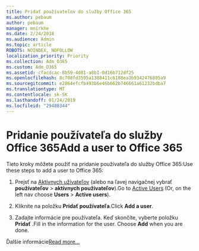 ```yaml
---
title: Pridať používateľov do služby Office 365
ms.author: pebaum
author: pebaum
manager: mnirkhe
ms.date: 2/24/2018
ms.audience: Admin
ms.topic: article
ROBOTS: NOINDEX, NOFOLLOW
localization_priority: Priority
ms.collection: Adm_O365
ms.custom: Adm_O365
ms.assetid: cfacdcac-8b59-4d81-a8b1-0d16b712df25
ms.openlocfilehash: 8c708fd3595a1388411c6188ea3b9342476895a9
ms.sourcegitcommit: e2864efcfb493b6e46b662b746661a61232bdba7
ms.translationtype: MT
ms.contentlocale: sk-SK
ms.lasthandoff: 01/24/2019
ms.locfileid: "29488344"
---
```

# <a name="add-a-user-to-office-365"></a><span data-ttu-id="26c13-102">Pridanie používateľa do služby Office 365</span><span class="sxs-lookup"><span data-stu-id="26c13-102">Add a user to Office 365</span></span>

<span data-ttu-id="26c13-103">Tieto kroky môžete použiť na pridanie používateľa do služby Office 365:</span><span class="sxs-lookup"><span data-stu-id="26c13-103">Use these steps to add a user to Office 365:</span></span>
  
1. <span data-ttu-id="26c13-104">Prejsť na [Aktívnych užívateľov](https://support.office.com/article/https://portal.office.com/adminportal/home.aspx#/users) (alebo na ľavej navigačnej vybrať **používateľov** \> **aktívnych používateľov**).</span><span class="sxs-lookup"><span data-stu-id="26c13-104">Go to [Active Users](https://support.office.com/article/https://portal.office.com/adminportal/home.aspx#/users) (Or, on the left nav choose **Users** \> **Active users**).</span></span>
    
2. <span data-ttu-id="26c13-105">Kliknite na položku **Pridať používateľa**.</span><span class="sxs-lookup"><span data-stu-id="26c13-105">Click **Add a user**.</span></span>
    
3. <span data-ttu-id="26c13-p101">Zadajte informácie pre používateľa. Keď skončíte, vyberte položku **Pridať** .</span><span class="sxs-lookup"><span data-stu-id="26c13-p101">Fill in the information for the user. Choose **Add** when you are done.</span></span> 
    
<span data-ttu-id="26c13-108">Ďalšie informácie</span><span class="sxs-lookup"><span data-stu-id="26c13-108">[Read more...](https://support.office.com/article/1970f7d6-03b5-442f-b385-5880b9c256ec)</span></span>
  

